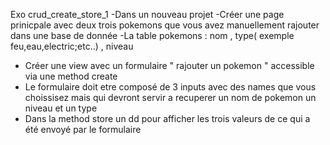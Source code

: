 Exo crud_create_store_1
-Dans un nouveau projet
-Créer une page prinicpale avec deux trois pokemons que vous avez manuellement rajouter dans une base de donnée
-La table pokemons : nom , type( exemple feu,eau,electric;etc..) , niveau
- Créer une view avec un formulaire " rajouter un pokemon " accessible via une method create
- Le formulaire doit etre composé de 3 inputs avec des names que vous choissisez mais qui devront servir a recuperer un nom de pokemon un niveau et un type
- Dans la method store un dd pour afficher les trois valeurs de ce qui a été envoyé par le formulaire

